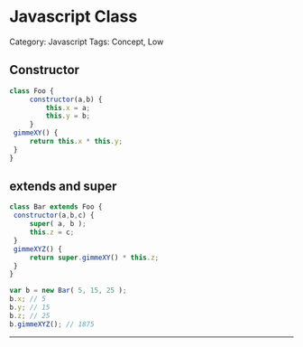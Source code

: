 # Javascript Class

Category: Javascript
Tags: Concept, Low

## Constructor

```jsx
class Foo {
	 constructor(a,b) {
		 this.x = a;
		 this.y = b;
	 }
 gimmeXY() {
	 return this.x * this.y;
 }
}
```

## extends and super

```jsx
class Bar extends Foo {
 constructor(a,b,c) {
	 super( a, b );
	 this.z = c;
 }
 gimmeXYZ() {
	 return super.gimmeXY() * this.z;
 }
}

var b = new Bar( 5, 15, 25 );
b.x; // 5
b.y; // 15
b.z; // 25
b.gimmeXYZ(); // 1875
```

---
